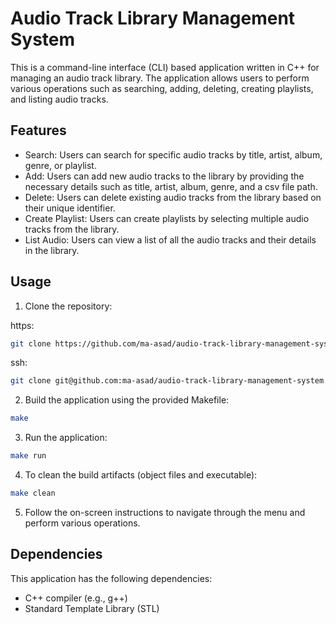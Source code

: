 # Audio Track Library Management System

This is a command-line interface (CLI) based application written in C++ for managing an audio track library. The application allows users to perform various operations such as searching, adding, deleting, creating playlists, and listing audio tracks.

## Features

- Search: Users can search for specific audio tracks by title, artist, album, genre, or playlist.
- Add: Users can add new audio tracks to the library by providing the necessary details such as title, artist, album, genre, and a csv file path.
- Delete: Users can delete existing audio tracks from the library based on their unique identifier.
- Create Playlist: Users can create playlists by selecting multiple audio tracks from the library.
- List Audio: Users can view a list of all the audio tracks and their details in the library.

## Usage

1. Clone the repository:

https: 
```bash
git clone https://github.com/ma-asad/audio-track-library-management-system.git
```

ssh: 
```bash
git clone git@github.com:ma-asad/audio-track-library-management-system.git
```

2. Build the application using the provided Makefile:

```bash
make
```

3. Run the application:

```bash
make run
```

4. To clean the build artifacts (object files and executable):

```bash
make clean
```

5. Follow the on-screen instructions to navigate through the menu and perform various operations.

## Dependencies

This application has the following dependencies:

- C++ compiler (e.g., g++)
- Standard Template Library (STL)